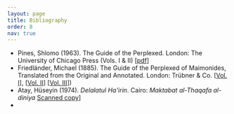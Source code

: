 ```yaml
---
layout: page
title: Bibliography
order: 8
nav: true
---
```


- Pines, Shlomo (1963). The Guide of the Perplexed. London: The University of Chicago Press (Vols. I & II) [[pdf](/Guide-Perplexed/assets/pdf/Pines-Guide-compressed.pdf)]
- Friedländer, Michael (1885). The Guide of the Perplexed of Maimonides, Translated from the Original and Annotated. London: Trübner & Co. [[Vol. I](/Guide-Perplexed/assets/pdf/Friedlander-Guide-1sted-Vol1.pdf)], [[Vol. II](/Guide-Perplexed/assets/pdf/Friedlander-Guide-1sted-Vol12.pdf)] [[Vol. III](/Guide-Perplexed/assets/pdf/Friedlander-Guide-1sted-Vol3.pdf)])
- Atay, Hüseyin (1974). _Delalatul Ha'irin_. Cairo: _Maktabat al-Thaqafa al-diniya_ [Scanned copy](/Guide-Perplexed/assets/pdf/Atay.pdf)]
- 
